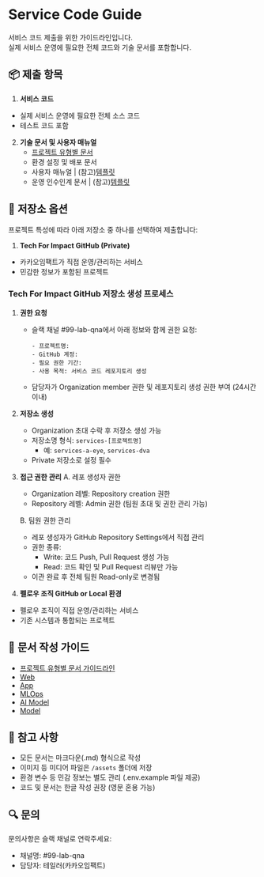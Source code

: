 # Service Code Guide

서비스 코드 제출을 위한 가이드라인입니다. <br>
실제 서비스 운영에 필요한 전체 코드와 기술 문서를 포함합니다.

## 📦 제출 항목

1. **서비스 코드**
 - 실제 서비스 운영에 필요한 전체 소스 코드
 - 테스트 코드 포함

2. **기술 문서 및 사용자 매뉴얼**
   - [프로젝트 유형별 문서](./guidelines/project-type-guide.md)
   - 환경 설정 및 배포 문서
   - 사용자 매뉴얼 | (참고)[템플릿](./templates/user-manual.md)
   - 운영 인수인계 문서 | (참고)[템플릿](./templates/handover-doc.md)

## 📂 저장소 옵션

프로젝트 특성에 따라 아래 저장소 중 하나를 선택하여 제출합니다:

1. **Tech For Impact GitHub (Private)**
 - 카카오임팩트가 직접 운영/관리하는 서비스
 - 민감한 정보가 포함된 프로젝트
 
 ### Tech For Impact GitHub 저장소 생성 프로세스
 1. **권한 요청**
    - 슬랙 채널 #99-lab-qna에서 아래 정보와 함께 권한 요청:
      ```
      - 프로젝트명:
      - GitHub 계정:
      - 필요 권한 기간:
      - 사용 목적: 서비스 코드 레포지토리 생성
      ```
    - 담당자가 Organization member 권한 및 레포지토리 생성 권한 부여 (24시간 이내)
 
 2. **저장소 생성**
    - Organization 초대 수락 후 저장소 생성 가능
    - 저장소명 형식: `services-[프로젝트명]`
      - 예: `services-a-eye`, `services-dva`
    - Private 저장소로 설정 필수
 
 3. **접근 권한 관리**
    A. 레포 생성자 권한
       - Organization 레벨: Repository creation 권한
       - Repository 레벨: Admin 권한 (팀원 초대 및 권한 관리 가능)
    
    B. 팀원 권한 관리
       - 레포 생성자가 GitHub Repository Settings에서 직접 관리
       - 권한 종류:
         - Write: 코드 Push, Pull Request 생성 가능
         - Read: 코드 확인 및 Pull Request 리뷰만 가능
       - 이관 완료 후 전체 팀원 Read-only로 변경됨

2. **펠로우 조직 GitHub or Local 환경**
 - 펠로우 조직이 직접 운영/관리하는 서비스
 - 기존 시스템과 통합되는 프로젝트

## 📝 문서 작성 가이드
- [프로젝트 유형별 문서 가이드라인](./guidelines/project-type-guide.md)
- [Web](./guidelines/web-development-guide.md)
- [App](./guidelines/app-development-guide.md)
- [MLOps](./guidelines/ml-ops-guide.md)
- [AI Model](./guidelines/ai-model-guide.md)
- [Model](./guidelines/model-guide.md)

## 📌 참고 사항

- 모든 문서는 마크다운(.md) 형식으로 작성
- 이미지 등 미디어 파일은 `/assets` 폴더에 저장
- 환경 변수 등 민감 정보는 별도 관리 (.env.example 파일 제공)
- 코드 및 문서는 한글 작성 권장 (영문 혼용 가능)

## 🔍 문의 

문의사항은 슬랙 채널로 연락주세요:
- 채널명: #99-lab-qna
- 담당자: 테일러(카카오임팩트)